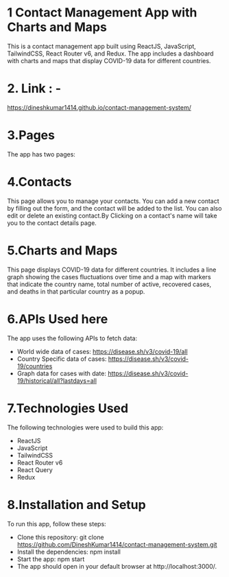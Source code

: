# 1 Contact Management App with Charts and Maps
This is a contact management app built using ReactJS, JavaScript, TailwindCSS, React Router v6, and Redux. 
The app includes a dashboard with charts and maps that display COVID-19 data for different countries.

# 2. Link : - 
https://dineshkumar1414.github.io/contact-management-system/

# 3.Pages
The app has two pages:

# 4.Contacts
This page allows you to manage your contacts. You can add a new contact by filling out the form, and the contact will be added to the list. You can also edit or delete an existing contact.By Clicking on a contact's name will take you to the contact details page.

# 5.Charts and Maps
This page displays COVID-19 data for different countries. It includes a line graph showing the cases fluctuations over 
time and a map with markers that indicate the country name, total number of active, 
recovered cases, and deaths in that particular country as a popup.

# 6.APIs Used here
The app uses the following APIs to fetch data:

- World wide data of cases: https://disease.sh/v3/covid-19/all
- Country Specific data of cases: https://disease.sh/v3/covid-19/countries
- Graph data for cases with date: https://disease.sh/v3/covid-19/historical/all?lastdays=all

# 7.Technologies Used
The following technologies were used to build this app:

- ReactJS
- JavaScript
- TailwindCSS
- React Router v6
- React Query
- Redux
# 8.Installation and Setup
To run this app, follow these steps:

- Clone this repository: git clone https://github.com/DineshKumar1414/contact-management-system.git
- Install the dependencies: npm install
- Start the app: npm start
- The app should open in your default browser at http://localhost:3000/.


